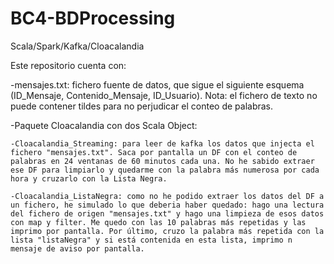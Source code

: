 # BC4-BDProcessing
Scala/Spark/Kafka/Cloacalandia

Este repositorio cuenta con:

-mensajes.txt: fichero fuente de datos, que sigue el siguiente esquema (ID_Mensaje, Contenido_Mensaje, ID_Usuario). Nota: el fichero de texto no puede contener tildes para no perjudicar el conteo de palabras.

-Paquete Cloacalandia con dos Scala Object:

    -Cloacalandia_Streaming: para leer de kafka los datos que injecta el fichero "mensajes.txt". Saca por pantalla un DF con el conteo de palabras en 24 ventanas de 60 minutos cada una. No he sabido extraer ese DF para limpiarlo y quedarme con la palabra más numerosa por cada hora y cruzarlo con la Lista Negra.
    
    -Cloacalandia_ListaNegra: como no he podido extraer los datos del DF a un fichero, he simulado lo que deberia haber quedado: hago una lectura del fichero de origen "mensajes.txt" y hago una limpieza de esos datos con map y filter. Me quedo con las 10 palabras más repetidas y las imprimo por pantalla. Por último, cruzo la palabra más repetida con la lista "listaNegra" y si está contenida en esta lista, imprimo n mensaje de aviso por pantalla.
